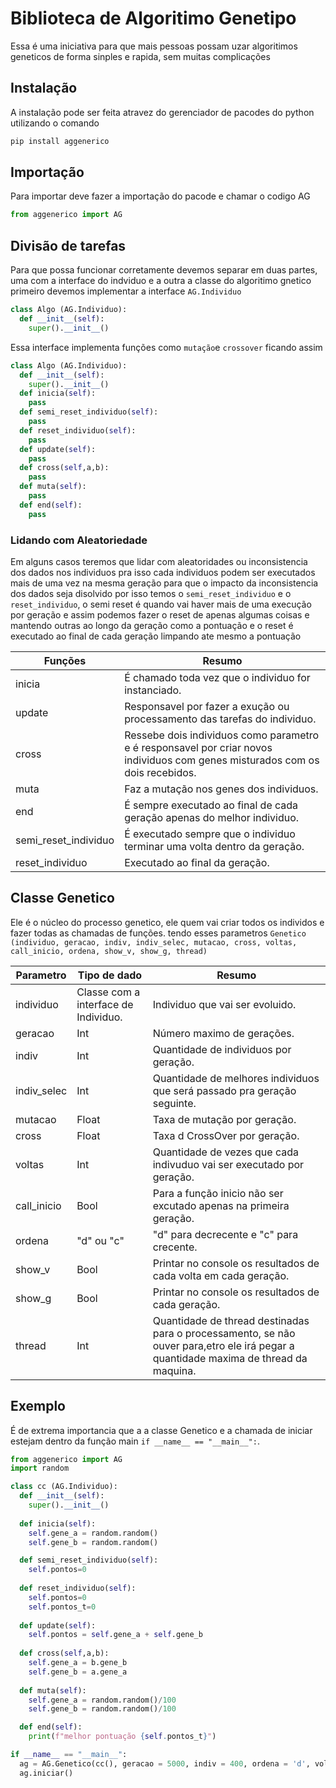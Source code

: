 # Biblioteca de Algoritimo Genetipo 
Essa é uma iniciativa para que mais pessoas possam uzar algoritimos geneticos de forma sinples e rapida, sem muitas complicações 

## Instalação
A instalação pode ser feita atravez do gerenciador de pacodes do python utilizando o comando
``` python
pip install aggenerico
```
## Importação
Para importar deve fazer a importação do pacode e chamar o codigo AG
```python
from aggenerico import AG
```
## Divisão de tarefas
Para que possa funcionar corretamente devemos separar em duas partes, uma com a interface do indviduo e a outra a classe do algoritimo gnetico
primeiro devemos implementar a interface `AG.Individuo` 
```python
class Algo (AG.Individuo):
  def __init__(self):
    super().__init__()
```
Essa interface implementa funções como `mutação`e `crossover` ficando assim

```python
class Algo (AG.Individuo):
  def __init__(self):
    super().__init__()
  def inicia(self):
    pass
  def semi_reset_individuo(self):
    pass
  def reset_individuo(self):
    pass
  def update(self):
    pass
  def cross(self,a,b):
    pass
  def muta(self):
    pass
  def end(self):
    pass
```
### Lidando com Aleatoriedade
Em alguns casos teremos que lidar com aleatoridades ou inconsistencia dos dados nos individuos pra isso cada individuos podem ser executados mais de uma vez na mesma geração 
para que o impacto da inconsistencia dos dados seja disolvido por isso temos o `semi_reset_individuo` e o `reset_individuo`, o semi reset é quando vai haver mais de uma execução por geração
e assim podemos fazer o reset de apenas algumas coisas e mantendo outras ao longo da geração como a pontuação
e o reset é executado ao final de cada geração limpando ate mesmo a pontuação

|Funções|Resumo|
|------|-----|
|inicia|É chamado toda vez que o individuo for instanciado.|
|update|Responsavel por fazer a exução ou processamento das tarefas do individuo.|
|cross|Ressebe dois individuos como parametro e é responsavel por criar novos individuos com genes misturados com os dois recebidos.|
|muta|Faz a mutação nos genes dos individuos.|
|end|É sempre executado ao final de cada geração apenas do melhor individuo.|
|semi_reset_individuo|É executado sempre que o individuo terminar uma volta dentro da geração.|
|reset_individuo|Executado ao final da geração.|


## Classe Genetico
Ele é o núcleo do processo genetico, ele quem vai criar todos os individos e fazer todas as chamadas de funções. tendo esses parametros
`Genetico (individuo, geracao, indiv, indiv_selec, mutacao, cross, voltas, call_inicio, ordena, show_v, show_g, thread)`

|Parametro|Tipo de dado|Resumo|
|---------|------------|------|
|individuo|Classe com a interface de Individuo.|Individuo que vai ser evoluido.|
|geracao|Int|Número maximo de gerações.|
|indiv|Int|Quantidade de individuos por geração.|
|indiv_selec|Int|Quantidade de melhores individuos que será passado pra geração seguinte.|
|mutacao|Float|Taxa de mutação por geração.|
|cross|Float|Taxa d CrossOver por geração.|
|voltas|Int|Quantidade de vezes que cada indivuduo vai ser executado por geração.|
|call_inicio|Bool|Para a função inicio não ser excutado apenas na primeira geração.|
|ordena|"d" ou "c"|"d" para decrecente e "c" para crecente.|
|show_v|Bool|Printar no console os resultados de cada volta em cada geração.|
|show_g|Bool|Printar no console os resultados de cada geração.|
|thread|Int|Quantidade de thread destinadas para o processamento, se não ouver para,etro ele irá pegar a quantidade maxima de thread da maquina.|

## Exemplo
É de extrema importancia que a a classe Genetico e a chamada de iniciar estejam dentro da função main `if __name__ == "__main__":`.
```python
from aggenerico import AG
import random

class cc (AG.Individuo):
  def __init__(self):
    super().__init__()
   
  def inicia(self):
    self.gene_a = random.random()
    self.gene_b = random.random()

  def semi_reset_individuo(self):
    self.pontos=0
    
  def reset_individuo(self):
    self.pontos=0
    self.pontos_t=0
    
  def update(self):
    self.pontos = self.gene_a + self.gene_b
    
  def cross(self,a,b):
    self.gene_a = b.gene_b
    self.gene_b = a.gene_a
    
  def muta(self):
    self.gene_a = random.random()/100
    self.gene_b = random.random()/100

  def end(self):
    print(f"melhor pontuação {self.pontos_t}")

if __name__ == "__main__":
  ag = AG.Genetico(cc(), geracao = 5000, indiv = 400, ordena = 'd', voltas = 1, call_inicio = True, mutacao = 0.3, cross = 0.3, show_g = True, show_v = True, thread = 8)
  ag.iniciar()

```
